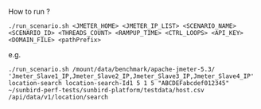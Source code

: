 How to run ?

```./run_scenario.sh <JMETER_HOME> <JMETER_IP_LIST> <SCENARIO_NAME> <SCENARIO_ID> <THREADS_COUNT> <RAMPUP_TIME> <CTRL_LOOPS> <API_KEY>  <DOMAIN_FILE> <pathPrefix>```


e.g.

```./run_scenario.sh /mount/data/benchmark/apache-jmeter-5.3/ 'Jmeter_Slave1_IP,Jmeter_Slave2_IP,Jmeter_Slave3_IP,Jmeter_Slave4_IP' location-search location-search-Id1 5 1 5 "ABCDEFabcdef012345" ~/sunbird-perf-tests/sunbird-platform/testdata/host.csv /api/data/v1/location/search```

